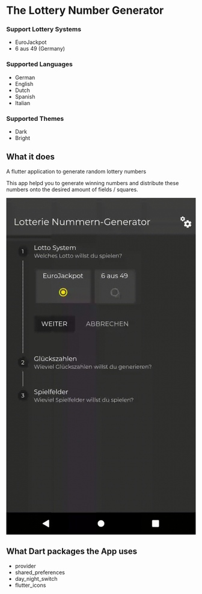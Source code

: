 # The Lottery Number Generator

### Support Lottery Systems
- EuroJackpot
- 6 aus 49 (Germany)

### Supported Languages
- German
- English
- Dutch
- Spanish
- Italian

### Supported Themes
- Dark
- Bright

## What it does 
A flutter application to generate random lottery numbers

This app helpd you to generate winning numbers and distribute these numbers onto the desired amount of fields / squares.

![How it works](./assets/videos/lotto_numbers_generator.gif)

## What Dart packages the App uses
- provider
- shared_preferences
- day_night_switch
- flutter_icons
